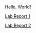 Hello, World!

[Lab Report 1](https://lgentry1411.github.io/cse15l-lab-reports/lab-report-1-week-0.html)

[Lab Report 2](https://lgentry1411.github.io/cse15l-lab-reports/week-1-lab-report.html)
